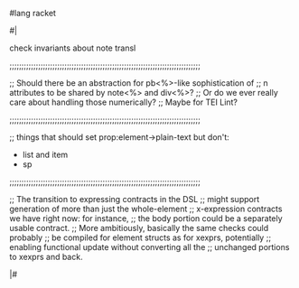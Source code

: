#lang racket

#|

check invariants about note transl

;;;;;;;;;;;;;;;;;;;;;;;;;;;;;;;;;;;;;;;;;;;;;;;;;;;;;;;;;;;;;;;;;;;;;;;;;;;;;;;;

;; Should there be an abstraction for pb<%>-like sophistication of
;; n attributes to be shared by note<%> and div<%>?
;; Or do we ever really care about handling those numerically?
;; Maybe for TEI Lint?

;;;;;;;;;;;;;;;;;;;;;;;;;;;;;;;;;;;;;;;;;;;;;;;;;;;;;;;;;;;;;;;;;;;;;;;;;;;;;;;;

;; things that should set prop:element->plain-text but don't:
  - list and item
  - sp

;;;;;;;;;;;;;;;;;;;;;;;;;;;;;;;;;;;;;;;;;;;;;;;;;;;;;;;;;;;;;;;;;;;;;;;;;;;;;;;;


;; The transition to expressing contracts in the DSL
;; might support generation of more than just the whole-element
;; x-expression contracts we have right now: for instance,
;; the body portion could be a separately usable contract.
;; More ambitiously, basically the same checks could probably
;; be compiled for element structs as for xexprs, potentially
;; enabling functional update without converting all the
;; unchanged portions to xexprs and back.

|#
